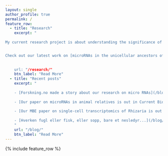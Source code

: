 ```yaml
---
layout: single
author_profile: true
permalink: /
feature_row:
  - title: "Research"
    excerpt: "  
      
My current research project is about understanding the significance of non-coding RNAs in the evolution of multicellular animals.


Check out our latest work on [microRNAs in the unicellular ancestors of animals](https://www.cell.com/current-biology/fulltext/S0960-9822(18)31063-7#%20), and on the [cellular development of _Sphaeroforma arctica_](https://www.biorxiv.org/content/10.1101/563726v1)
    
    
    url: "/research/"
    btn_label: "Read More"
  - title: "Recent posts"
    excerpt: "
    
    - [Forskning.no made a story about our research on micro RNAs](/blog/miRNA_forskning_no/)
    
    - [Our paper on microRNAs in animal relatives is out in Current Biology!](/blog/miRNA_paper/)
    
    - [Our MBE paper on single-cell transcriptomics of Rhizaria is out!](/blog/MBE_paper/)
    
    - [Hverken fugl eller fisk, eller sopp, bare et nesledyr...](/blog/dendrogramma-oppdatering/)
    "
    url: "/blog/"
    btn_label: "Read More"
---
```


{% include feature_row %}


